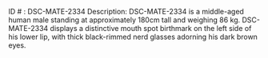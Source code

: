 ID # : DSC-MATE-2334
Description: DSC-MATE-2334 is a middle-aged human male standing at approximately 180cm tall and weighing 86 kg. DSC-MATE-2334 displays a distinctive mouth spot birthmark on the left side of his lower lip, with thick black-rimmed nerd glasses adorning his dark brown eyes.